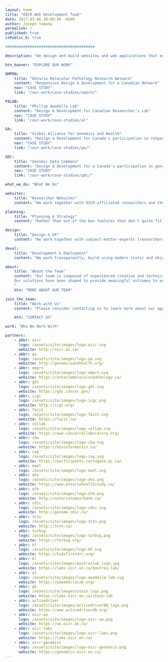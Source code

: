 ```yaml
---
layout: home
title: "OICR Web Development Team"
date: 2017-03-06 10:00:00 -0500
author: Joseph Yamada
permalink: /
published: true
isPublic_b: true

########################################

description: "We design and build websites and web applications that enable OICR to present leading-edge cancer research that engages a global community for collaboration."

btn_banner: "EXPLORE OUR WORK"

OMPRN:
    title: "Ontario Molecular Pathology Research Network"
    content: "Responsive Design & Development for a Canadian Network"
    nav: "CASE STUDY"
    link: "/our-work/case-studies/omprn/"

PALAB:
    title: "Phillip Awadalla Lab"
    content: "Design & Development for Canadian Researcher's Lab"
    nav: "CASE STUDY"
    link: "/our-work/case-studies/al"

GA:
    title: "Global Alliance for Genomics and Health"
    content: "Design & Development for Canada's participation in responsible genomic data sharing"
    nav: "CASE STUDY"
    link: "/our-work/case-studies/ga/"

GDC:
    title: "Genomic Data Commons"
    content: "Design & Development for a Canada's participation in genomic data harmonization"
    nav: "CASE STUDY"
    link: "/our-work/case-studies/gdc/"

what_we_do: "What We Do"

websites:
    title: "Researcher Websites"
    content: "We work together with OICR-affiliated researchers and their programs, to create solutions to enable teams to succeed online, and keep their focus on their science."

planning:
    title: "Planning & Strategy"
    content: "Rather than out-of-the box features that don't quite fit your project goals, we plan the project aligned to our stakeholder's success, to create a custom designed solution that works best."

design:
    title: "Design & UX"
    content: "We work together with subject-matter-experts (researchers and stakeholders), to shape a user-friendly experience and engaging look and feel that resonates with the website's primary users."

devel:
    title: "Development & Deployment"
    content: "We work transparently, build using modern static and object-database-driven web technologies with best practices, to meet project scope & cost & operational goals, and organizational compliance."

about:
    title: "About the Team"
    content: "Our team is composed of experienced creative and technical members, and we work on the Ontario Institute for Cancer Research's international, national and provincial research websites. These websites support and communicate OICR's research services and deliver the programs' ambitious objectives, and provide an extensive array of user-friendly, informative and operational uses.   
    Our solutions have been shaped to provide meaningful outcomes to enable small teams to succeed online.  Our professional experiences include organizational compliance in security, privacy, accessibility, and communications.  We also provide operational maintainance which has shaped our software engineering practices to design truly sustainable systems that with less consumption and software maintenance.  
    "
    btn: "MORE ABOUT OUR TEAM"

join_the_team:
    title: "Work with Us"
    content: "Please consider contacting us to learn more about our approaches to enable scientific projects to succeed, and consider sending us an RFP for your next web project, we'd love to help you too."

    btn: "CONTACT US"

work: "Who We Work With"

partners:
    - abbr: oicr
      logo: /assets/site/images/logo-oicr.svg
      website: http://oicr.on.ca/
    - abbr: ga
      logo: /assets/site/images/logo-ga.svg
      website: http://genomicsandhealth.org/
    - abbr: omprn
      logo: /assets/site/images/logo-omprn.svg
      website: https://ontariomolecularpathology.ca/
    - abbr: gdc
      logo: /assets/site/images/logo-gdc.svg
      website: https://gdc.cancer.gov/
    - abbr: icgc
      logo: /assets/site/images/logo-icgc.png
      website: http://icgc.org/
    - abbr: facit
      logo: /assets/site/images/logo-facit.svg
      website: https://facit.ca/
    - abbr: collab
      logo: /assets/site/images/logo-collab.svg
      website: https://www.cancercollaboratory.org/
    - abbr: cbw
      logo: /assets/site/images/logo-cbw.svg
      website: https://bioinformatics.ca/
    - abbr: cag
      logo: /assets/site/images/logo-cag.svg
      website: https://participants.cartagene.qc.ca/
    - abbr: mael
      logo: /assets/site/images/logo-mael.svg
    - abbr: ohs
      logo: /assets/site/images/logo-ohs.png
      website: https://www.ontariohealthstudy.ca/
    - abbr: otb
      logo: /assets/site/images/logo-otb.png
      website: http://ontariotumourbank.ca/
    - abbr: cdic
      logo: /assets/site/images/logo-cdic.svg
      website: http://genome-cdic.ca/
    - abbr: 3ctn
      logo: /assets/site/images/logo-3ctn.png
      website: http://3ctn.ca/
    - abbr: torbug
      logo: /assets/site/images/logo-torbug.png
      website: https://torbug.org/
    - abbr: kf
      logo: /assets/site/images/logo-KF.svg
      website: https://kidsfirstdrc.org/
    - abbr: bl
      logo: /assets/site/images/boutroslab_logo.jpg
      website: https://labs.oicr.on.ca/boutros-lab/
    - abbr: al
      logo: /assets/site/images/logo-awadalla-lab.svg
      website: https://pawadallalab.org/
    - abbr: gb
      logo: /assets/site/images/stein_logo.png
      website: https://labs.oicr.on.ca/stein-lab
    - abbr: activedriver
      logo: /assets/site/images/activedriverDB_logo.png
      website: https://www.activedriverdb.org/
    - abbr: oicr-ao
      logo: /assets/site/images/logo-oicr-ao.png
      website: https://ao.oicr.on.ca/
    - abbr: oicr-labs
      logo: /assets/site/images/logo-oicr-labs.png
      website: https://labs.oicr.on.ca/    
    - abbr: oicr-genomics
      logo: /assets/site/images/logo-oicr-genomics.png
      website: https://genomics.oicr.on.ca/   
---
```

